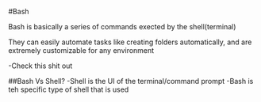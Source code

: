 #Bash

Bash is basically a series of commands exected by the 
shell(terminal)

They can easily automate tasks like creating folders automatically,
and are extremely customizable for any environment

-Check this shit out

##Bash Vs Shell?
-Shell is the UI of the terminal/command prompt
-Bash is teh specific type of shell that is used